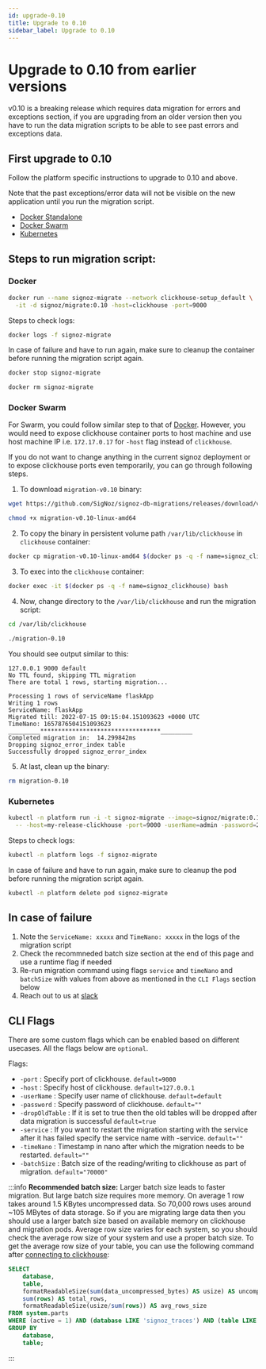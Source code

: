 ```yaml
---
id: upgrade-0.10
title: Upgrade to 0.10
sidebar_label: Upgrade to 0.10
---
```


# Upgrade to 0.10 from earlier versions

v0.10 is a breaking release which requires data migration for errors and exceptions section, if you are upgrading from an older version then you have to run the data migration scripts to be able to see past errors and exceptions data.

## First upgrade to 0.10

Follow the platform specific instructions to upgrade to 0.10 and above.

Note that the past exceptions/error data will not be visible on the new application until you run the migration script.

- [Docker Standalone](https://signoz.io/docs/operate/docker-standalone/#upgrade)
- [Docker Swarm](https://signoz.io/docs/operate/docker-swarm/#upgrade)
- [Kubernetes](https://signoz.io/docs/operate/kubernetes/#upgrade)

## Steps to run migration script:

### Docker

```bash
docker run --name signoz-migrate --network clickhouse-setup_default \
  -it -d signoz/migrate:0.10 -host=clickhouse -port=9000
```

Steps to check logs:

```bash
docker logs -f signoz-migrate
```

In case of failure and have to run again, make sure to cleanup the container before running the migration script again.

```bash
docker stop signoz-migrate

docker rm signoz-migrate
```

### Docker Swarm

For Swarm, you could follow similar step to that of [Docker](#docker). However,
you would need to expose clickhouse container ports to host machine and use
host machine IP i.e. `172.17.0.17` for `-host` flag instead of `clickhouse`.

If you do not want to change anything in the current signoz deployment or to
expose clickhouse ports even temporarily, you can go through following steps.

1. To download `migration-v0.10` binary:

  ```bash
  wget https://github.com/SigNoz/signoz-db-migrations/releases/download/v0.10/migration-v0.10-linux-amd64

  chmod +x migration-v0.10-linux-amd64
  ```

2. To copy the binary in persistent volume path `/var/lib/clickhouse` in `clickhouse` container:

  ```bash
  docker cp migration-v0.10-linux-amd64 $(docker ps -q -f name=signoz_clickhouse):/var/lib/clickhouse/migration-0.10
  ```

3. To exec into the `clickhouse` container:

  ```bash
  docker exec -it $(docker ps -q -f name=signoz_clickhouse) bash
  ```

4. Now, change directory to the `/var/lib/clickhouse` and run the migration script:

  ```bash
  cd /var/lib/clickhouse

  ./migration-0.10
  ```

  You should see output similar to this:
  ```
  127.0.0.1 9000 default 
  No TTL found, skipping TTL migration
  There are total 1 rows, starting migration... 

  Processing 1 rows of serviceName flaskApp 
  Writing 1 rows
  ServiceName: flaskApp 
  Migrated till: 2022-07-15 09:15:04.151093623 +0000 UTC 
  TimeNano: 1657876504151093623 
  _________**********************************_________ 
  Completed migration in:  14.299842ms
  Dropping signoz_error_index table
  Successfully dropped signoz_error_index
  ```

5. At last, clean up the binary:

  ```bash
  rm migration-0.10
  ```

### Kubernetes

```bash
kubectl -n platform run -i -t signoz-migrate --image=signoz/migrate:0.10 --restart='Never' \
  -- -host=my-release-clickhouse -port=9000 -userName=admin -password=27ff0399-0d3a-4bd8-919d-17c2181e6fb9
```

Steps to check logs:

```bash
kubectl -n platform logs -f signoz-migrate
```

In case of failure and have to run again, make sure to cleanup the pod before running the migration script again.

```bash
kubectl -n platform delete pod signoz-migrate
```

## In case of failure

1. Note the `ServiceName: xxxxx` and `TimeNano: xxxxx` in the logs of the migration script
2. Check the recommneded batch size section at the end of this page and use a runtime flag if needed
3. Re-run migration command using flags `service` and `timeNano` and `batchSize` with values from above as mentioned in the `CLI Flags` section below
4. Reach out to us at [slack](https://signoz.io/slack)

## CLI Flags

There are some custom flags which can be enabled based on different usecases.
All the flags below are `optional`.

Flags:

- `-port` : Specify port of clickhouse. `default=9000`
- `-host` : Specify host of clickhouse. `default=127.0.0.1`
- `-userName` : Specify user name of clickhouse. `default=default`
- `-password` : Specify password of clickhouse. `default=""`
- `-dropOldTable` : If it is set to true then the old tables will be dropped after data migration is successful `default=true`
- `-service` : If you want to restart the migration starting with the service after it has failed specify the service name with -service. `default=""`
- `-timeNano` : Timestamp in nano after which the migration needs to be restarted. `default=""`
- `-batchSize` : Batch size of the reading/writing to clickhouse as part of migration. `default="70000"`

:::info
**Recommended batch size:** Larger batch size leads to faster migration. But large batch size requires more memory. On average 1 row takes around 1.5 KBytes uncompressed data. So 70,000 rows uses around ~105 MBytes of data storage. So if you are migrating large data then you should use a larger batch size based on available memory on clickhouse and migration pods.
Average row size varies for each system, so you should check the average row size of your system and use a proper batch size.
To get the average row size of your table, you can use the following command after [connecting to clickhouse](https://signoz.io/docs/operate/clickhouse/connect-to-clickhouse/):

``` sql
SELECT
    database,
    table,
    formatReadableSize(sum(data_uncompressed_bytes) AS usize) AS uncompressed, 
    sum(rows) AS total_rows,
    formatReadableSize(usize/sum(rows)) AS avg_rows_size
FROM system.parts
WHERE (active = 1) AND (database LIKE 'signoz_traces') AND (table LIKE 'signoz_error_index')
GROUP BY
    database,
    table;
```

:::
